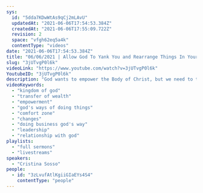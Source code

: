 ```yaml
---
sys:
  id: "5dda7KDwWtAs9qCj2mLAvU"
  updatedAt: "2021-06-06T17:54:53.384Z"
  createdAt: "2021-06-06T17:55:09.722Z"
  revision: 2
  space: "vfgh62eq5a4k"
  contentType: "videos"
date: "2021-06-06T17:54:53.384Z"
title: "06/06/2021 | Allow God To Yank You and Rearrange Things In Your Life (Pastor Cristina Sosso)"
slug: "3jUTvgP0l6k"
videoLink: "https://www.youtube.com/watch?v=3jUTvgP0l6k"
YoutubeID: "3jUTvgP0l6k"
description: "God wants to empower the Body of Christ, but we need to take inventory of our life to allow God to transform you. If you allow the Holy Spirit to transform you He is going to give you great habits in place of your good habits, so that He can transform you into a ruler. This sermon was delivered by Pastor Cristina Sosso at Freedom Fellowship Church Interntaional on June 06, 2021.\n"
videoKeywords:
  - "kingdom of god"
  - "transfer of wealth"
  - "empowerment"
  - "god's ways of doing things"
  - "comfort zone"
  - "changes"
  - "doing business god's way"
  - "leadership"
  - "relationship with god"
playlists:
  - "full sermons"
  - "livestreams"
speakers:
  - "Cristina Sosso"
people:
  - id: "3zLvufAtlKgiiGIaEYs4S4"
    contentType: "people"
---
```

